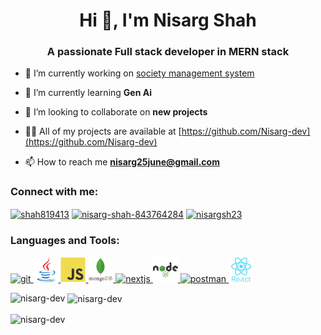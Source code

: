 <h1 align="center">Hi 👋, I'm Nisarg Shah</h1>
<h3 align="center">A passionate Full stack developer in MERN stack</h3>

- 🔭 I’m currently working on [society management system](https://resi-hub.onrender.com/)

- 🌱 I’m currently learning **Gen Ai**

- 👯 I’m looking to collaborate on **new projects**

- 👨‍💻 All of my projects are available at [https://github.com/Nisarg-dev](https://github.com/Nisarg-dev)

- 📫 How to reach me **nisarg25june@gmail.com**

<h3 align="left">Connect with me:</h3>
<p align="left">
<a href="https://twitter.com/shah819413" target="blank"><img align="center" src="https://raw.githubusercontent.com/rahuldkjain/github-profile-readme-generator/master/src/images/icons/Social/twitter.svg" alt="shah819413" height="30" width="40" /></a>
<a href="https://linkedin.com/in/nisarg-shah-843764284" target="blank"><img align="center" src="https://raw.githubusercontent.com/rahuldkjain/github-profile-readme-generator/master/src/images/icons/Social/linked-in-alt.svg" alt="nisarg-shah-843764284" height="30" width="40" /></a>
<a href="https://www.leetcode.com/nisargsh23" target="blank"><img align="center" src="https://raw.githubusercontent.com/rahuldkjain/github-profile-readme-generator/master/src/images/icons/Social/leet-code.svg" alt="nisargsh23" height="30" width="40" /></a>
</p>

<h3 align="left">Languages and Tools:</h3>
<p align="left"> <a href="https://git-scm.com/" target="_blank" rel="noreferrer"> <img src="https://www.vectorlogo.zone/logos/git-scm/git-scm-icon.svg" alt="git" width="40" height="40"/> </a> <a href="https://www.java.com" target="_blank" rel="noreferrer"> <img src="https://raw.githubusercontent.com/devicons/devicon/master/icons/java/java-original.svg" alt="java" width="40" height="40"/> </a> <a href="https://developer.mozilla.org/en-US/docs/Web/JavaScript" target="_blank" rel="noreferrer"> <img src="https://raw.githubusercontent.com/devicons/devicon/master/icons/javascript/javascript-original.svg" alt="javascript" width="40" height="40"/> </a> <a href="https://www.mongodb.com/" target="_blank" rel="noreferrer"> <img src="https://raw.githubusercontent.com/devicons/devicon/master/icons/mongodb/mongodb-original-wordmark.svg" alt="mongodb" width="40" height="40"/> </a> <a href="https://nextjs.org/" target="_blank" rel="noreferrer"> <img src="https://cdn.worldvectorlogo.com/logos/nextjs-2.svg" alt="nextjs" width="40" height="40"/> </a> <a href="https://nodejs.org" target="_blank" rel="noreferrer"> <img src="https://raw.githubusercontent.com/devicons/devicon/master/icons/nodejs/nodejs-original-wordmark.svg" alt="nodejs" width="40" height="40"/> </a> <a href="https://postman.com" target="_blank" rel="noreferrer"> <img src="https://www.vectorlogo.zone/logos/getpostman/getpostman-icon.svg" alt="postman" width="40" height="40"/> </a> <a href="https://reactjs.org/" target="_blank" rel="noreferrer"> <img src="https://raw.githubusercontent.com/devicons/devicon/master/icons/react/react-original-wordmark.svg" alt="react" width="40" height="40"/> </a> </p>

<p><img align="left" src="https://github-readme-stats.vercel.app/api/top-langs?username=nisarg-dev&show_icons=true&locale=en&layout=compact" alt="nisarg-dev" /></p>

<p>&nbsp;<img align="center" src="https://github-readme-stats.vercel.app/api?username=nisarg-dev&show_icons=true&locale=en" alt="nisarg-dev" /></p>

<p><img align="center" src="https://github-readme-streak-stats.herokuapp.com/?user=nisarg-dev&" alt="nisarg-dev" /></p>

